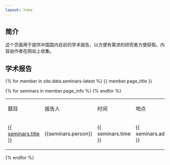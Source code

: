 ```yaml
---
layout: home
---
```

## 简介

这个页面用于提供中国国内目前的学术报告，以方便有需求的研究者方便获取。内容由作者在网站上收集。

## 学术报告

{% for member in site.data.seminars-latest %}
<a> {{ member.page_title }} </a>
<table>
  <tbody>
    <tr>
		<td><p>题目</p></td>
		<td><p>报告人</p></td>
		<td><p>时间</p></td>
		<td><p>地点</p></td>
		<td><p>详细信息</p></td>
    </tr>
    {% for seminars in member.page_info %}
    <tr>
    	<td><a href="{{ seminars.href }}">{{ seminars.title }}</a></td>
        <td><p>{{seminars.person}}</p></td>
        <td><p>{{ seminars.time }}</p></td>
		<td><p>{{ seminars.address }}</p></td>
		<td><p>{{ seminars.info }}</p></td>
    </tr>
    {% endfor %}
    </tbody>
</table>
{% endfor %}
